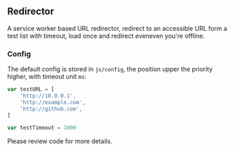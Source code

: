 ## Redirector

A service worker based URL redirector, redirect to an accessible URL form a test list with timeout, load once and redirect eveneven you're offline.

### Config

The default config is stored in `js/config`, the position upper the priority higher, with timeout unit `ms`:

```js
var testURL = [    
    'http://10.0.0.1',
    'http://example.com',
    'http://github.com',
]

var testTimeout = 1000
```

Please review code for more details.
